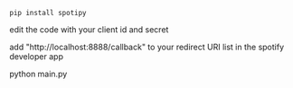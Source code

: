 `pip install spotipy`<p>
edit the code with your client id and secret<p>
add "http://localhost:8888/callback" to your redirect URI list in the spotify developer app<p>
python main.py
